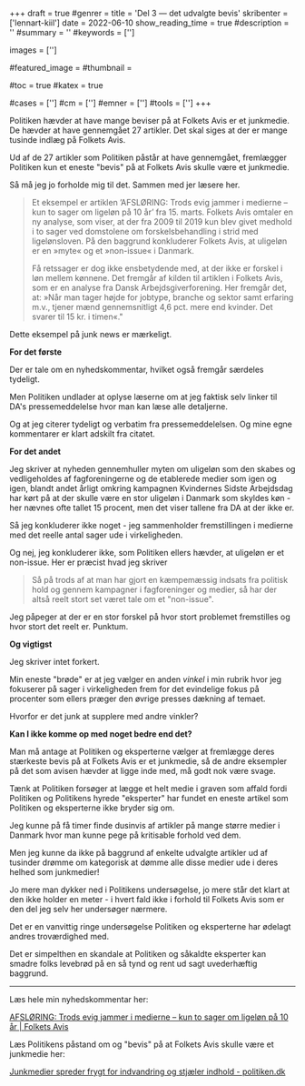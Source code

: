 +++
draft = true
#genrer =
title = 'Del 3 — det udvalgte bevis'
skribenter = ['lennart-kiil']
date = 2022-06-10
show_reading_time = true
#description = ''
#summary = ''
#keywords = ['']

images = ['']

#featured_image =
#thumbnail =

#toc = true
#katex = true

#cases = ['']
#cm = ['']
#emner = ['']
#tools = ['']
+++

Politiken hævder at have mange beviser på at Folkets Avis er et junkmedie. De hævder at have gennemgået 27 artikler. Det skal siges at der er mange tusinde indlæg på Folkets Avis.

Ud af de 27 artikler som Politiken påstår at have gennemgået, fremlægger Politiken kun et eneste "bevis" på at Folkets Avis skulle være et junkmedie.

Så må jeg jo forholde mig til det. Sammen med jer læsere her.

> Et eksempel er artiklen ’AFSLØRING: Trods evig jammer i medierne – kun to sager om ligeløn på 10 år’ fra 15. marts. Folkets Avis omtaler en ny analyse, som viser, at der fra 2009 til 2019 kun blev givet medhold i to sager ved domstolene om forskelsbehandling i strid med ligelønsloven. På den baggrund konkluderer Folkets Avis, at uligeløn er en »myte« og et »non-issue« i Danmark.
>
> Få retssager er dog ikke ensbetydende med, at der ikke er forskel i løn mellem kønnene. Det fremgår af kilden til artiklen i Folkets Avis, som er en analyse fra Dansk Arbejdsgiverforening. Her fremgår det, at: »Når man tager højde for jobtype, branche og sektor samt erfaring m.v., tjener mænd gennemsnitligt 4,6 pct. mere end kvinder. Det svarer til 15 kr. i timen«."

Dette eksempel på junk news er mærkeligt.

**For det første**

Der er tale om en nyhedskommentar, hvilket også fremgår særdeles tydeligt.

Men Politiken undlader at oplyse læserne om at jeg faktisk selv linker til DA's pressemeddelelse hvor man kan læse alle detaljerne.

Og at jeg citerer tydeligt og verbatim fra pressemeddelelsen. Og mine egne kommentarer er klart adskilt fra citatet.

**For det andet**

Jeg skriver at nyheden gennemhuller myten om uligeløn som den skabes og vedligeholdes af fagforeningerne og de etablerede medier som igen og igen, blandt andet årligt omkring kampagnen Kvindernes Sidste Arbejdsdag har kørt på at der skulle være en stor uligeløn i Danmark som skyldes køn - her nævnes ofte tallet 15 procent, men det viser tallene fra DA at der ikke er.

Så jeg konkluderer ikke noget - jeg sammenholder fremstillingen i medierne med det reelle antal sager ude i virkeligheden.

Og nej, jeg konkluderer ikke, som Politiken ellers hævder, at uligeløn er et non-issue. Her er præcist hvad jeg skriver

> Så på trods af at man har gjort en kæmpemæssig indsats fra politisk hold og gennem kampagner i fagforeninger og medier, så har der altså reelt stort set været tale om et "non-issue".

Jeg påpeger at der er en stor forskel på hvor stort problemet fremstilles og hvor stort det reelt er. Punktum.

**Og vigtigst**

Jeg skriver intet forkert.

Min eneste "brøde" er at jeg vælger en anden *vinkel* i min rubrik hvor jeg fokuserer på sager i virkeligheden frem for det evindelige fokus på procenter som ellers præger den øvrige presses dækning af temaet.

Hvorfor er det junk at supplere med andre vinkler?

**Kan I ikke komme op med noget bedre end det?**

Man må antage at Politiken og eksperterne vælger at fremlægge deres stærkeste bevis på at Folkets Avis er et junkmedie, så de andre eksempler på det som avisen hævder at ligge inde med, må godt nok være svage.

Tænk at Politiken forsøger at lægge et helt medie i graven som affald fordi Politiken og Politikens hyrede "eksperter" har fundet en eneste artikel som Politiken og eksperterne ikke bryder sig om.

Jeg kunne på få timer finde dusinvis af artikler på mange større medier i Danmark hvor man kunne pege på kritisable forhold ved dem.

Men jeg kunne da ikke på baggrund af enkelte udvalgte artikler ud af tusinder drømme om kategorisk at dømme alle disse medier ude i deres helhed som junkmedier!

Jo mere man dykker ned i Politikens undersøgelse, jo mere står det klart at den ikke holder en meter - i hvert fald ikke i forhold til Folkets Avis som er den del jeg selv her undersøger nærmere.

Det er en vanvittig ringe undersøgelse Politiken og eksperterne har ødelagt andres troværdighed med.

Det er simpelthen en skandale at Politiken og såkaldte eksperter kan smadre folks levebrød på en så tynd og rent ud sagt uvederhæftig baggrund.


------

Læs hele min nyhedskommentar her:


[AFSLØRING: Trods evig jammer i medierne – kun to sager om ligeløn på 10 år | Folkets Avis](https://www.folkets.dk/node/3363)


Læs Politikens påstand om og "bevis" på at Folkets Avis skulle være et junkmedie her:

[Junkmedier spreder frygt for indvandring og stjæler indhold - politiken.dk](https://politiken.dk/kultur/medier/art7148310/Junkmedier-spreder-frygt-for-indvandring-og-stj%C3%A6ler-indhold)
